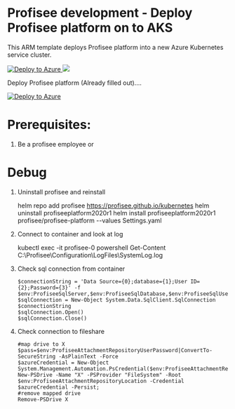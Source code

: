 # Profisee development - Deploy Profisee platform on to AKS

This ARM template deploys Profisee platform into a new Azure Kubernetes service cluster.

[![Deploy to Azure](https://aka.ms/deploytoazurebutton)](https://portal.azure.com/#create/Microsoft.Template/uri/https%3A%2F%2Fraw.githubusercontent.com%2FProfiseeGroup%2Faks%2Fmaster%2Fazuredeploy.json)<a href="http://armviz.io/#/?load=https%3A%2F%2Fraw.githubusercontent.com%2FProfiseeGroup%2Faks%2Fmaster%2Fazuredeploy.json" target="_blank">
  <img src="http://armviz.io/visualizebutton.png"/>
</a>


Deploy Profisee platform (Already filled out)....

[![Deploy to Azure](https://aka.ms/deploytoazurebutton)](https://portal.azure.com/#create/Microsoft.Template/uri/https%3A%2F%2Fraw.githubusercontent.com%2FProfiseeGroup%2Faks%2Fmaster%2Fazuredeploydev.json)

# Prerequisites:

1.  Be a profisee employee or 

# Debug

1. Uninstall profisee and reinstall
				
	helm repo add profisee https://profisee.github.io/kubernetes
	helm uninstall profiseeplatform2020r1
	helm install profiseeplatform2020r1 profisee/profisee-platform --values Settings.yaml
	
2.  Connect to container and look at log

	kubectl exec -it profisee-0 powershell
	Get-Content C:\Profisee\Configuration\LogFiles\SystemLog.log

3.  Check sql connection from container

		$connectionString = 'Data Source={0};database={1};User ID={2};Password={3}' -f $env:ProfiseeSqlServer,$env:ProfiseeSqlDatabase,$env:ProfiseeSqlUserName,$env:ProfiseeSqlPassword
		$sqlConnection = New-Object System.Data.SqlClient.SqlConnection $connectionString
		$sqlConnection.Open()
		$sqlConnection.Close()

4.  Check connection to fileshare

		#map drive to X
		$pass=$env:ProfiseeAttachmentRepositoryUserPassword|ConvertTo-SecureString -AsPlainText -Force
		$azureCredential = New-Object System.Management.Automation.PsCredential($env:ProfiseeAttachmentRepositoryUserName,$pass)
		New-PSDrive -Name "X" -PSProvider "FileSystem" -Root $env:ProfiseeAttachmentRepositoryLocation -Credential $azureCredential -Persist;
		#remove mapped drive
		Remove-PSDrive X
